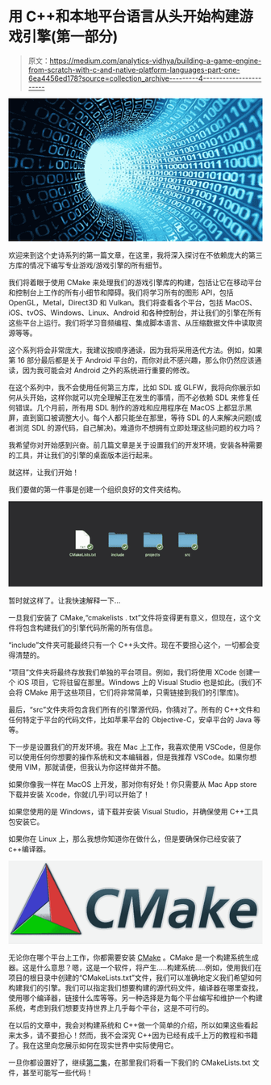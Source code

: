 # 用 C++和本地平台语言从头开始构建游戏引擎(第一部分)

> 原文：<https://medium.com/analytics-vidhya/building-a-game-engine-from-scratch-with-c-and-native-platform-languages-part-one-6ea4456ed178?source=collection_archive---------4----------------------->

![](img/6ec8db9194e4f124478d5c0c0ea3bf1e.png)

欢迎来到这个史诗系列的第一篇文章，在这里，我将深入探讨在不依赖庞大的第三方库的情况下编写专业游戏/游戏引擎的所有细节。

我们将着眼于使用 CMake 来处理我们的游戏引擎库的构建，包括让它在移动平台和控制台上工作的所有小细节和障碍。我们将学习所有的图形 API，包括 OpenGL，Metal，Direct3D 和 Vulkan。我们将查看各个平台，包括 MacOS、iOS、tvOS、Windows、Linux、Android 和各种控制台，并让我们的引擎在所有这些平台上运行。我们将学习音频编程、集成脚本语言、从压缩数据文件中读取资源等等。

这个系列将会非常庞大，我建议按顺序通读，因为我将采用迭代方法。例如，如果第 16 部分最后都是关于 Android 平台的，而你对此不感兴趣，那么你仍然应该通读，因为我可能会对 Android 之外的系统进行重要的修改。

在这个系列中，我不会使用任何第三方库，比如 SDL 或 GLFW，我将向你展示如何从头开始，这样你就可以完全理解正在发生的事情，而不必依赖 SDL 来修复任何错误。几个月前，所有用 SDL 制作的游戏和应用程序在 MacOS 上都显示黑屏，直到窗口被调整大小。每个人都只能坐在那里，等待 SDL 的人来解决问题(或者浏览 SDL 的源代码，自己解决)。难道你不想拥有立即处理这些问题的权力吗？

我希望你对开始感到兴奋。前几篇文章是关于设置我们的开发环境，安装各种需要的工具，并让我们的引擎的桌面版本运行起来。

就这样，让我们开始！

我们要做的第一件事是创建一个组织良好的文件夹结构。

![](img/0f59f8d398430ba84997f6c59462e6aa.png)

暂时就这样了。让我快速解释一下…

一旦我们安装了 CMake,“cmakelists . txt”文件将变得更有意义，但现在，这个文件将包含构建我们的引擎代码所需的所有信息。

“include”文件夹可能最终只有一个 C++头文件。现在不要担心这个，一切都会变得清楚的。

“项目”文件夹将最终存放我们单独的平台项目。例如，我们将使用 XCode 创建一个 iOS 项目，它将驻留在那里。Windows 上的 Visual Studio 也是如此。(我们不会将 CMake 用于这些项目，它们将非常简单，只需链接到我们的引擎库)。

最后，“src”文件夹将包含我们所有的引擎源代码，你猜对了。所有的 C++文件和任何特定于平台的代码文件，比如苹果平台的 Objective-C，安卓平台的 Java 等等。

下一步是设置我们的开发环境。我在 Mac 上工作，我喜欢使用 VSCode，但是你可以使用任何你想要的操作系统和文本编辑器，但是我推荐 VSCode。如果你想使用 VIM，那就请便，但我认为你这样做并不酷。

如果你像我一样在 MacOS 上开发，那对你有好处！你只需要从 Mac App store 下载并安装 Xcode，你就(几乎)可以开始了！

如果您使用的是 Windows，请下载并安装 Visual Studio，并确保使用 C++工具包安装它。

如果你在 Linux 上，那么我想你知道你在做什么，但是要确保你已经安装了 c++编译器。

![](img/212f559e502a344cf527a4ab9898da75.png)

无论你在哪个平台上工作，你都需要安装 [CMake](https://cmake.org) 。CMake 是一个构建系统生成器。这是什么意思？嗯，这是一个软件，将产生…..构建系统…..例如，使用我们在项目的根目录中创建的“CMakeLists.txt”文件，我们可以准确地定义我们希望如何构建我们的引擎。我们可以指定我们想要构建的源代码文件，编译器在哪里查找，使用哪个编译器，链接什么库等等。另一种选择是为每个平台编写和维护一个构建系统，考虑到我们想要支持世界上几乎每个平台，这是不可行的。

在以后的文章中，我会对构建系统和 C++做一个简单的介绍，所以如果这些看起来太多，请不要担心！然而，我不会深究 C++因为已经有成千上万的教程和书籍了。我在这里向您展示如何在现实世界中实际使用它。

一旦你都设置好了，继续[第二集](/@petergilmour1987/building-a-game-engine-from-scratch-with-c-and-native-platform-languages-part-two-991618781c33)，在那里我们将看一下我们的 CMakeLists.txt 文件，甚至可能写一些代码！